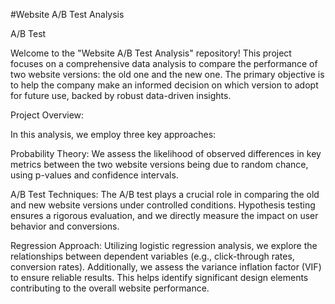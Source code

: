 #Website A/B Test Analysis

A/B Test

Welcome to the "Website A/B Test Analysis" repository! This project focuses on a comprehensive data analysis to compare the performance of two website versions: the old one and the new one. The primary objective is to help the company make an informed decision on which version to adopt for future use, backed by robust data-driven insights.

Project Overview:

In this analysis, we employ three key approaches:

Probability Theory: We assess the likelihood of observed differences in key metrics between the two website versions being due to random chance, using p-values and confidence intervals.

A/B Test Techniques: The A/B test plays a crucial role in comparing the old and new website versions under controlled conditions. Hypothesis testing ensures a rigorous evaluation, and we directly measure the impact on user behavior and conversions.

Regression Approach: Utilizing logistic regression analysis, we explore the relationships between dependent variables (e.g., click-through rates, conversion rates). Additionally, we assess the variance inflation factor (VIF) to ensure reliable results. This helps identify significant design elements contributing to the overall website performance.

